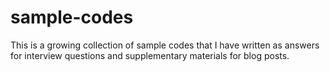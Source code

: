 # sample-codes
This is a growing collection of sample codes that I have written as answers for interview questions and supplementary materials for blog posts.

